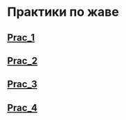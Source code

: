 # Практики по жаве
## [Prac_1](https://github.com/Derev005/Java/blob/main/prac_1/exlanation.md) 
## [Prac_2](https://github.com/Derev005/Java/blob/main/prac_2/exlanation.md)
## [Prac_3](https://github.com/Derev005/Java/blob/main/prac_3/exlanation.md)
## [Prac_4](https://github.com/Derev005/Java/blob/main/prac_4/exlanation.md)
